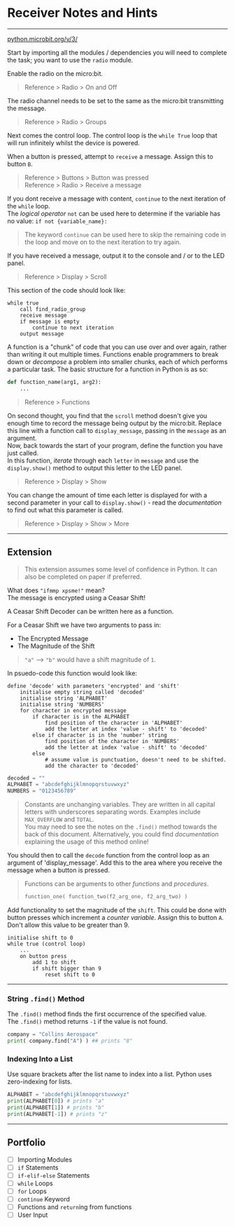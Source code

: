 # Receiver Notes and Hints

---

[python.microbit.org/v/3/](https://python.microbit.org/v/3/)

Start by importing all the modules / dependencies you will need to complete the task; you want to use the `radio` module.

Enable the radio on the micro:bit.
> Reference > Radio > On and Off

The radio channel needs to be set to the same as the micro:bit transmitting the message.
> Reference > Radio > Groups

Next comes the control loop. The control loop is the `while True` loop that will run infinitely whilst the device is powered.

When a button is pressed, attempt to `receive` a message. Assign this to button `B`.
> Reference > Buttons > Button was pressed <br>
> Reference > Radio > Receive a message

If you dont receive a message with content, `continue` to the next iteration of the `while` loop. <br>
The *logical operator* `not` can be used here to determine if the variable has no value: `if not {variable_name}:`
> The keyword `continue` can be used here to skip the remaining code in the loop and move on to the next iteration to try again. <br>

If you have received a message, output it to the console and / or to the LED panel.
> Reference > Display > Scroll

This section of the code should look like:
```
while true
    call find_radio_group
    receive message
    if message is empty
        continue to next iteration
    output message
```

A function is a "chunk" of code that you can use over and over again, rather than writing it out multiple times. Functions enable programmers to break down or *decompose* a problem into smaller chunks, each of which performs a particular task. The basic structure for a function in Python is as so:
```py
def function_name(arg1, arg2):
    ...
```
> Reference > Functions

On second thought, you find that the `scroll` method doesn't give you enough time to record the message being output by the micro:bit. Replace this line with a function call to `display_message`, passing in the `message` as an argument. <br>
Now, back towards the start of your program, define the function you have just called. <br>
In this function, *iterate* through each `letter` in `message` and use the `display.show()` method to output this letter to the LED panel.
> Reference > Display > Show

You can change the amount of time each letter is displayed for with a second parameter in your call to `display.show()` - read the *documentation* to find out what this parameter is called.
> Reference > Display > Show > More

---

## Extension

> This extension assumes some level of confidence in Python. It can also be completed on paper if preferred.

What does `"ifmmp xpsme!"` mean? <br>
The message is encrypted using a Ceasar Shift!

A Ceasar Shift Decoder can be written here as a function.

For a Ceasar Shift we have two arguments to pass in:
- The Encrypted Message
- The Magnitude of the Shift

> `"a"` --> `"b"` would have a shift magnitude of `1`.

In psuedo-code this function would look like:
```
define 'decode' with parameters 'encrypted' and 'shift'
    initialise empty string called 'decoded'
    initialise string 'ALPHABET'
    initialise string 'NUMBERS'
    for character in encrypted message
        if character is in the ALPHABET
            find position of the character in 'ALPHABET'
            add the letter at index 'value - shift' to 'decoded'
        else if character is in the 'number' string
            find position of the character in 'NUMBERS'
            add the letter at index 'value - shift' to 'decoded'
        else
            # assume value is punctuation, doesn't need to be shifted.
            add the character to 'decoded'
```
```py
decoded = ""
ALPHABET = "abcdefghijklmnopqrstuvwxyz"
NUMBERS = "0123456789"
```
> Constants are unchanging variables. They are written in all capital letters with underscores separating words. Examples include `MAX_OVERFLOW` and `TOTAL`. <br>
> You may need to see the notes on the `.find()` method towards the back of this document. Alternatively, you could find *documentation* explaining the usage of this method online!


You should then to call the `decode` function from the control loop as an argument of 'display_message'. Add this to the area where you receive the message when a button is pressed.
> Functions can be arguments to other *functions* and *procedures*. <br>
> ```py
> function_one( function_two(f2_arg_one, f2_arg_two) )
> ```

Add functionality to set the magnitude of the `shift`. This could be done with button presses which increment a *counter variable*. Assign this to button `A`. Don't allow this value to be greater than 9. 
```
initialise shift to 0
while true (control loop)
    ...
    on button press 
        add 1 to shift
        if shift bigger than 9
            reset shift to 0
```

---

### String `.find()` Method

The `.find()` method finds the first occurrence of the specified value. <br>
The `.find()` method returns `-1` if the value is not found.
```py
company = "Collins Aerospace"
print( company.find("A") ) ## prints "8"
```

### Indexing Into a List

Use square brackets after the list name to index into a list. Python uses zero-indexing for lists.
```py
ALPHABET = "abcdefghijklmnopqrstuvwxyz"
print(ALPHABET[0]) # prints "a"
print(ALPHABET[1]) # prints "b"
print(ALPHABET[-1]) # prints "z"
```

---

## Portfolio

- [ ] Importing Modules
- [ ] `if` Statements
- [ ] `if-elif-else` Statements
- [ ] `while` Loops
- [ ] `for` Loops
- [ ] `continue` Keyword
- [ ] Functions and `return`ing from functions
- [ ] User Input